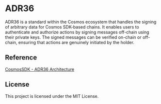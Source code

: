 # ADR36
ADR36 is a standard within the Cosmos ecosystem that handles the signing of arbitrary data for Cosmos SDK-based chains. It enables users to authenticate and authorize actions by signing messages off-chain using their private keys. The signed messages can be verified on-chain or off-chain, ensuring that actions are genuinely initiated by the holder.

## Reference

[CosmosSDK - ADR36 Architecture](https://github.com/cosmos/cosmos-sdk/blob/main/docs/architecture/adr-036-arbitrary-signature.md)

## License
This project is licensed under the MIT License.

